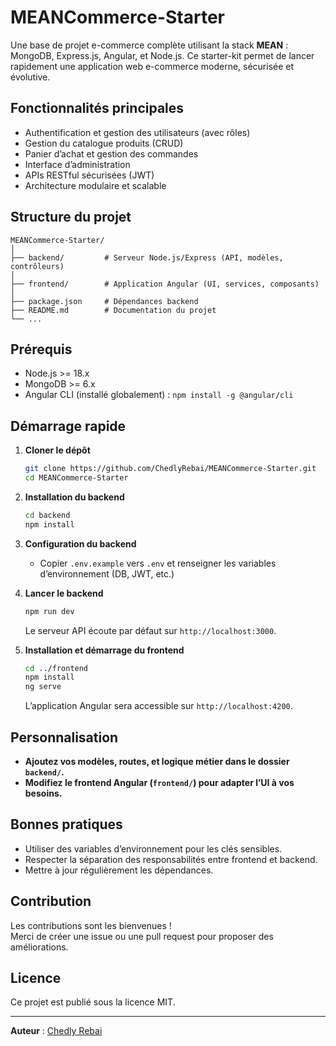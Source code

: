 # MEANCommerce-Starter

Une base de projet e-commerce complète utilisant la stack **MEAN** : MongoDB, Express.js, Angular, et Node.js. Ce starter-kit permet de lancer rapidement une application web e-commerce moderne, sécurisée et évolutive.

## Fonctionnalités principales

- Authentification et gestion des utilisateurs (avec rôles)
- Gestion du catalogue produits (CRUD)
- Panier d’achat et gestion des commandes
- Interface d’administration
- APIs RESTful sécurisées (JWT)
- Architecture modulaire et scalable

## Structure du projet

```
MEANCommerce-Starter/
│
├── backend/         # Serveur Node.js/Express (API, modèles, contrôleurs)
│
├── frontend/        # Application Angular (UI, services, composants)
│
├── package.json     # Dépendances backend
├── README.md        # Documentation du projet
└── ...
```

## Prérequis

- Node.js >= 18.x
- MongoDB >= 6.x
- Angular CLI (installé globalement) : `npm install -g @angular/cli`

## Démarrage rapide

1. **Cloner le dépôt**
    ```sh
    git clone https://github.com/ChedlyRebai/MEANCommerce-Starter.git
    cd MEANCommerce-Starter
    ```

2. **Installation du backend**
    ```sh
    cd backend
    npm install
    ```

3. **Configuration du backend**
    - Copier `.env.example` vers `.env` et renseigner les variables d’environnement (DB, JWT, etc.)

4. **Lancer le backend**
    ```sh
    npm run dev
    ```
    Le serveur API écoute par défaut sur `http://localhost:3000`.

5. **Installation et démarrage du frontend**
    ```sh
    cd ../frontend
    npm install
    ng serve
    ```
    L’application Angular sera accessible sur `http://localhost:4200`.

## Personnalisation

- **Ajoutez vos modèles, routes, et logique métier dans le dossier `backend/`.**
- **Modifiez le frontend Angular (`frontend/`) pour adapter l’UI à vos besoins.**

## Bonnes pratiques

- Utiliser des variables d’environnement pour les clés sensibles.
- Respecter la séparation des responsabilités entre frontend et backend.
- Mettre à jour régulièrement les dépendances.

## Contribution

Les contributions sont les bienvenues !  
Merci de créer une issue ou une pull request pour proposer des améliorations.

## Licence

Ce projet est publié sous la licence MIT.

---

**Auteur** : [Chedly Rebai](https://github.com/ChedlyRebai)
